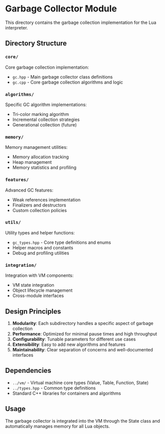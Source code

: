 # Garbage Collector Module

This directory contains the garbage collection implementation for the Lua interpreter.

## Directory Structure

### `core/`
Core garbage collection implementation:
- `gc.hpp` - Main garbage collector class definitions
- `gc.cpp` - Core garbage collection algorithms and logic

### `algorithms/`
Specific GC algorithm implementations:
- Tri-color marking algorithm
- Incremental collection strategies
- Generational collection (future)

### `memory/`
Memory management utilities:
- Memory allocation tracking
- Heap management
- Memory statistics and profiling

### `features/`
Advanced GC features:
- Weak references implementation
- Finalizers and destructors
- Custom collection policies

### `utils/`
Utility types and helper functions:
- `gc_types.hpp` - Core type definitions and enums
- Helper macros and constants
- Debug and profiling utilities

### `integration/`
Integration with VM components:
- VM state integration
- Object lifecycle management
- Cross-module interfaces

## Design Principles

1. **Modularity**: Each subdirectory handles a specific aspect of garbage collection
2. **Performance**: Optimized for minimal pause times and high throughput
3. **Configurability**: Tunable parameters for different use cases
4. **Extensibility**: Easy to add new algorithms and features
5. **Maintainability**: Clear separation of concerns and well-documented interfaces

## Dependencies

- `../vm/` - Virtual machine core types (Value, Table, Function, State)
- `../types.hpp` - Common type definitions
- Standard C++ libraries for containers and algorithms

## Usage

The garbage collector is integrated into the VM through the State class and automatically manages memory for all Lua objects.